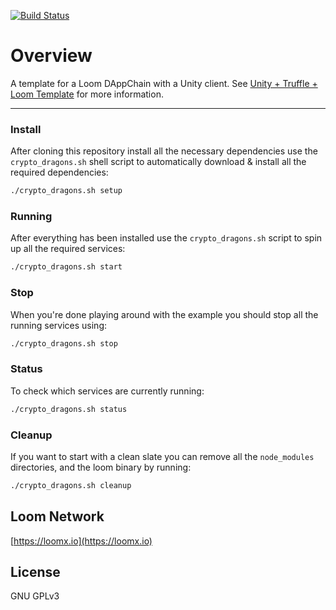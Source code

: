 
[![Build Status](https://travis-ci.com/gonzaloguzzardi/cryptodragons.svg?token=oBxkUCm6L9Ftej7DmuyY&branch=develop)](https://travis-ci.com/gonzaloguzzardi/cryptodragons)

# Overview

A template for a Loom DAppChain with a Unity client. See [Unity + Truffle + Loom Template](https://loomx.io/developers/docs/en/unity-truffle-loom-template.html) for more information.

-----------------

### Install

After cloning this repository install all the necessary dependencies use the `crypto_dragons.sh`
shell script to automatically download & install all the required dependencies:

```bash
./crypto_dragons.sh setup
```

### Running

After everything has been installed use the `crypto_dragons.sh` script to spin up all the required
services:

```bash
./crypto_dragons.sh start
```

### Stop

When you're done playing around with the example you should stop all the running services using:

```bash
./crypto_dragons.sh stop
```

### Status

To check which services are currently running:

```bash
./crypto_dragons.sh status
```

### Cleanup

If you want to start with a clean slate you can remove all the `node_modules` directories, and the
loom binary by running:

```bash
./crypto_dragons.sh cleanup
```



## Loom Network

[https://loomx.io](https://loomx.io)

## License

GNU GPLv3

